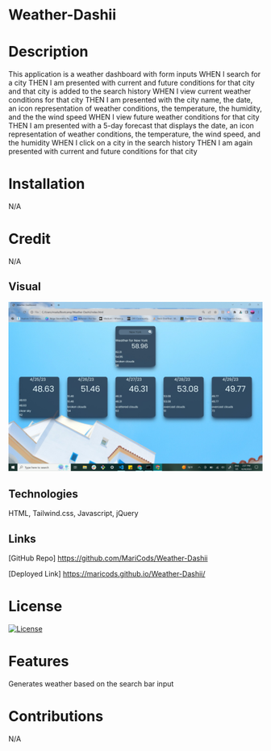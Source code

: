 # Weather-Dashii
# Description
This application is a weather dashboard with form inputs
WHEN I search for a city
THEN I am presented with current and future conditions for that city and that city is added to the search history
WHEN I view current weather conditions for that city
THEN I am presented with the city name, the date, an icon representation of weather conditions, the temperature, the humidity, and the the wind speed
WHEN I view future weather conditions for that city
THEN I am presented with a 5-day forecast that displays the date, an icon representation of weather conditions, the temperature, the wind speed, and the humidity
WHEN I click on a city in the search history
THEN I am again presented with current and future conditions for that city
# Installation
N/A

# Credit
N/A

## Visual 
![forcast](./images/weather-hp.jpg)


## Technologies
HTML, Tailwind.css, Javascript, jQuery


## Links

[GitHub Repo]
https://github.com/MariCods/Weather-Dashii

[Deployed Link]
https://maricods.github.io/Weather-Dashii/

# License
   
[![License](https://img.shields.io/badge/license-MIT-lightgrey.svg)](https://opensource.org/licenses/MIT)

# Features
Generates weather based on the search bar input

# Contributions
N/A